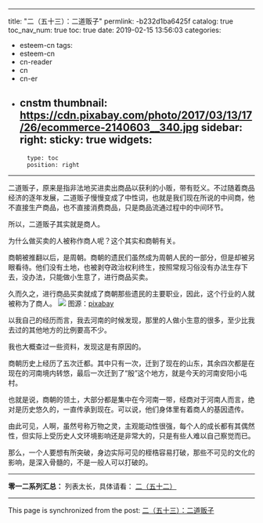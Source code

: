 
---
title: "二（五十三）：二道贩子"
permlink: -b232d1ba6425f
catalog: true
toc_nav_num: true
toc: true
date: 2019-02-15 13:56:03
categories:
- esteem-cn
tags:
- esteem-cn
- cn-reader
- cn
- cn-er
- cnstm
thumbnail: https://cdn.pixabay.com/photo/2017/03/13/17/26/ecommerce-2140603__340.jpg
sidebar:
    right:
        sticky: true
widgets:
    -
        type: toc
        position: right
---


二道贩子，原来是指非法地买进卖出商品以获利的小贩，带有贬义。不过随着商品经济的逐年发展，二道贩子慢慢变成了中性词，也就是我们现在所说的中间商，他不直接生产商品，也不直接消费商品，只是商品流通过程中的中间环节。

所以，二道贩子其实就是商人。

为什么做买卖的人被称作商人呢？这个其实和商朝有关。

商朝被推翻以后，是周朝。商朝的遗民们虽然成为周朝人民的一部分，但是却被另眼看待。他们没有土地，也被剥夺政治权利终生，按照常规习俗没有办法生存下去，没办法，只能做小生意了，进行商品买卖。

久而久之，进行商品买卖就成了商朝那些遗民的主要职业，因此，这个行业的人就被称为了商人。
![](https://cdn.pixabay.com/photo/2017/03/13/17/26/ecommerce-2140603__340.jpg)
图源：[pixabay](https://cdn.pixabay.com/photo/2017/03/13/17/26/ecommerce-2140603__340.jpg)

以我自己的经历而言，我去河南的时候发现，那里的人做小生意的很多，至少比我去过的其他地方的比例要高不少。

我也大概查过一些资料，发现这是有原因的。

商朝历史上经历了五次迁都。其中只有一次，迁到了现在的山东，其余四次都是在现在的河南境内转悠，最后一次迁到了“殷”这个地方，就是今天的河南安阳小屯村。

也就是说，商朝的领土，大部分都是集中在今河南一带，经商对于河南人而言，绝对是历史悠久的，一直传承到现在。可以说，他们身体里有着商人的基因遗传。

由此可见，人啊，虽然号称万物之灵，主观能动性很强，每个人的成长都有其偶然性，但实际上受历史人文环境影响还是非常大的，只是有些人难以自己察觉而已。

那么，一个人要想有所突破，身边实际可见的桎梏容易打破，那些不可见的文化的影响，是深入骨髓的，不是一般人可以打破的。

***

**零一二系列汇总：**
列表太长，具体请看：
[二（五十二）](https://busy.org/@softmetal/vvcof196gr)

- - -

This page is synchronized from the post: [二（五十三）：二道贩子](https://steemit.com/@julian2013/-b232d1ba6425f)
